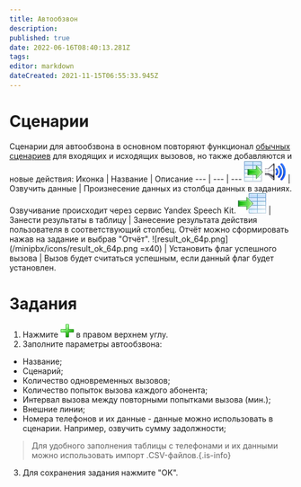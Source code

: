 ```yaml
---
title: Автообзвон
description: 
published: true
date: 2022-06-16T08:40:13.281Z
tags: 
editor: markdown
dateCreated: 2021-11-15T06:55:33.945Z
---
```


# Сценарии
Сценарии для автообзвона в основном повторяют функционал [обычных сценариев](/minipbx/user_manual/modules) для входящих и исходящих вызовов, но также добавляются и новые действия:
Иконка | Название | Описание
--- | --- | ---
![play_data.png](/minipbx/icons/play_data.png) | Озвучить данные | Произнесение данных из столбца данных в заданиях. Озвучивание происходит через сервис Yandex Speech Kit.
![fill_table.png](/minipbx/icons/fill_table.png) | Занести результаты в таблицу | Занесение результата действия пользователя в соответствующий столбец. Отчёт можно сформировать нажав на задание и выбрав "Отчёт".
![result_ok_64p.png](/minipbx/icons/result_ok_64p.png =x40) | Установить флаг успешного вызова | Вызов будет считаться успешным, если данный флаг будет установлен.
# Задания
1. Нажмите ![plus](/minipbx/icons/plus.png) в правом верхнем углу.
2. Заполните параметры автообзвона:
- Название;
- Сценарий;
- Количество одновременных вызовов;
- Количество попыток вызова каждого абонента;
- Интервал вызова между повторными попытками вызова (мин.);
- Внешние линии;
- Номера телефонов и их данные - данные можно использовать в сценарии. Например, озвучить сумму задолжности;
> Для удобного заполнения таблицы с телефонами и их данными можно использовать импорт .CSV-файлов.{.is-info}
3. Для сохранения задания нажмите "OK".